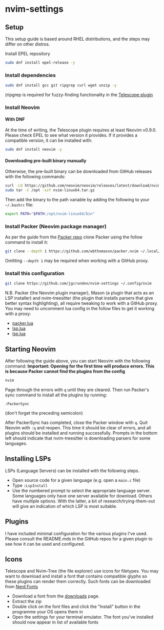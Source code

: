 # nvim-settings

## Setup
This setup guide is based around RHEL distributions, and the steps may differ on other distros.

Install EPEL repository
```bash
sudo dnf install epel-release -y
```

### Install dependencies
```bash
sudo dnf install gcc git ripgrep curl wget unzip -y
```
(ripgrep is required for fuzzy-finding functionality in the [Telescope plugin](https://github.com/nvim-telescope/telescope.nvim)

### Install Neovim
#### With DNF
At the time of writing, the Telescope plugin requires at least Neovim v0.9.0. Please check EPEL to see what version it provides.
If it provides a compatible version, it can be installed with:
```bash
sudo dnf install neovim -y
```
#### Downloading pre-built binary manually
Otherwise, the pre-built binary can be downloaded from GitHub releases with the following commands:
```bash
curl -LO https://github.com/neovim/neovim/releases/latest/download/nvim-linux64.tar.gz
sudo tar -C /opt -xzf nvim-linux64.tar.gz
```

Then add the binary to the path variable by adding the following to your `~/.bashrc` file:
```bash
export PATH="$PATH:/opt/nvim-linux64/bin"
```

### Install Packer (Neovim package manager)
As per the guide from the [Packer repo](https://github.com/wbthomason/packer.nvim) clone Packer using the follow command to install it:
```bash
git clone --depth 1 https://github.com/wbthomason/packer.nvim ~/.local/share/nvim/site/pack/packer/start/packer.nvim
```
Omitting `--depth 1` may be required when working with a GitHub proxy.

### Install this configuration
```bash
git clone https://github.com/jgcrunden/nvim-settings ~/.config/nvim
```
N.B. Packer (the Neovim plugin manager), Mason (a plugin that acts as an LSP installer) and nvim-treesitter (the plugin that installs parsers that give better syntax highlighting), all require tweaking to work with a GitHub proxy. You may need to uncomment lua config in the follow files to get it working with a proxy:
- [packer.lua](plugin/packer.lua)
- [lsp.lua](after/plugin/lsp.lua)
- [lsp.lua](after/plugin/treesitter.lua)


## Starting Neovim
After following the guide above, you can start Neovim with the following command:
**Important: Opening for the first time will produce errors. This is because Packer cannot find the plugins from the config**
```bash
nvim
```

Page through the errors with `q` until they are cleared. Then run Packer's sync command to install all the plugins by running:
```vim
:PackerSync
```
(don't forget the preceding semicolon)

After PackerSync has completed, close the Packer window with `q`. Quit Neovim with `:q` and reopen. This time it should be clear of errors, and all plugins should be installed and running successfully. Prompts in the bottom left should indicate that nvim-treesitter is downloading parsers for some languages.

## Installing LSPs
LSPs (Language Servers) can be installed with the following steps.
- Open source code for a given language (e.g. open a `main.c` file)
- Type `:LspInstall`
- Use the numbered prompt to select the appropriate language server. Some languages only have one server available for download. Others have multiple options. With the latter, a bit of research/trying-them-out will give an indication of which LSP is most suitable.

## Plugins
I have included minimal configuration for the various plugins I've used. Please consult the README.mds in the GitHub repos for a given plugin to see how it can be used and configured.

## Icons
Telescope and Nvim-Tree (the file explorer) use icons for filetypes. You may want to download and install a font that contains compatible glyphs so these plugins can render them correctly. Such fonts can be downloaded from [Nerd Fonts](https://www.nerdfonts.com/)
- Download a font from the [downloads](https://www.nerdfonts.com/font-downloads) page.
- Extract the zip
- Double click on the font files and click the "Install" button in the programme your OS opens them in
- Open the settings for your terminal emulator. The font you've installed should now appear in list of available fonts
